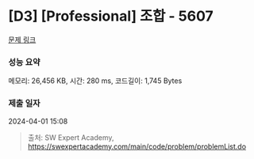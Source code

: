 # [D3] [Professional] 조합 - 5607 

[문제 링크](https://swexpertacademy.com/main/code/problem/problemDetail.do?contestProbId=AWXGKdbqczEDFAUo) 

### 성능 요약

메모리: 26,456 KB, 시간: 280 ms, 코드길이: 1,745 Bytes

### 제출 일자

2024-04-01 15:08



> 출처: SW Expert Academy, https://swexpertacademy.com/main/code/problem/problemList.do